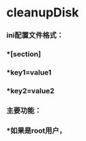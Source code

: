 # cleanupDisk

### ini配置文件格式：
### *[section]
### *key1=value1
### *key2=value2
### 主要功能：
### *如果是root用户，
